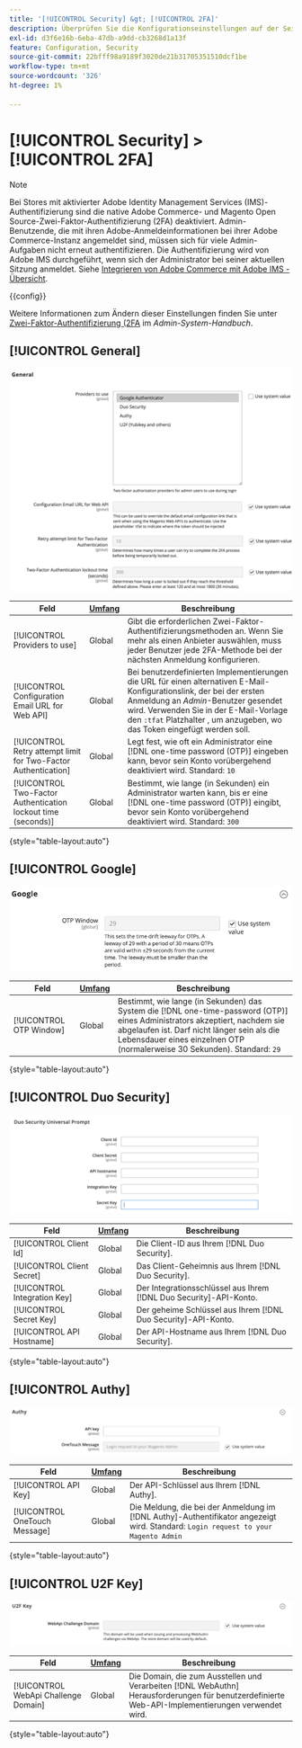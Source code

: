 ```yaml
---
title: '[!UICONTROL Security] &gt; [!UICONTROL 2FA]'
description: Überprüfen Sie die Konfigurationseinstellungen auf der Seite [!UICONTROL Security] &gt; [!UICONTROL 2FA] des Commerce Admin-Bereichs.
exl-id: d3f6e16b-6eba-47db-a9dd-cb3268d1a13f
feature: Configuration, Security
source-git-commit: 22bfff98a9189f3020de21b31705351510dcf1be
workflow-type: tm+mt
source-wordcount: '326'
ht-degree: 1%

---
```


# [!UICONTROL Security] > [!UICONTROL 2FA]

>[!NOTE]
>
>Bei Stores mit aktivierter Adobe Identity Management Services (IMS)-Authentifizierung sind die native Adobe Commerce- und Magento Open Source-Zwei-Faktor-Authentifizierung (2FA) deaktiviert. Admin-Benutzende, die mit ihren Adobe-Anmeldeinformationen bei ihrer Adobe Commerce-Instanz angemeldet sind, müssen sich für viele Admin-Aufgaben nicht erneut authentifizieren. Die Authentifizierung wird von Adobe IMS durchgeführt, wenn sich der Administrator bei seiner aktuellen Sitzung anmeldet. Siehe [Integrieren von Adobe Commerce mit Adobe IMS - Übersicht](https://experienceleague.adobe.com/docs/commerce-admin/start/admin/ims/adobe-ims-integration-overview.html?lang=de).

{{config}}

Weitere Informationen zum Ändern dieser Einstellungen finden Sie unter [Zwei-Faktor-Authentifizierung (2FA](../../systems/security-two-factor-authentication.md) im _Admin-System-Handbuch_.

## [!UICONTROL General]

![Allgemein](./assets/2fa-general.png)<!-- zoom -->

| Feld | [Umfang](../../getting-started/websites-stores-views.md#scope-settings) | Beschreibung |
|--- |--- |--- |
| [!UICONTROL Providers to use] | Global | Gibt die erforderlichen Zwei-Faktor-Authentifizierungsmethoden an. Wenn Sie mehr als einen Anbieter auswählen, muss jeder Benutzer jede 2FA-Methode bei der nächsten Anmeldung konfigurieren. |
| [!UICONTROL Configuration Email URL for Web API] | Global | Bei benutzerdefinierten Implementierungen die URL für einen alternativen E-Mail-Konfigurationslink, der bei der ersten Anmeldung an _Admin_-Benutzer gesendet wird. Verwenden Sie in der E-Mail-Vorlage den `:tfat` Platzhalter , um anzugeben, wo das Token eingefügt werden soll. |
| [!UICONTROL Retry attempt limit for Two-Factor Authentication] | Global | Legt fest, wie oft ein Administrator eine [!DNL one-time password (OTP)] eingeben kann, bevor sein Konto vorübergehend deaktiviert wird. Standard: `10` |
| [!UICONTROL Two-Factor Authentication lockout time (seconds)] | Global | Bestimmt, wie lange (in Sekunden) ein Administrator warten kann, bis er eine [!DNL one-time password (OTP)] eingibt, bevor sein Konto vorübergehend deaktiviert wird. Standard: `300` |

{style="table-layout:auto"}

## [!UICONTROL Google]

![Google](./assets/2fa-google.png)<!-- zoom -->

| Feld | [Umfang](../../getting-started/websites-stores-views.md#scope-settings) | Beschreibung |
|--- |--- |--- |
| [!UICONTROL OTP Window] | Global | Bestimmt, wie lange (in Sekunden) das System die [!DNL one-time-password (OTP)] eines Administrators akzeptiert, nachdem sie abgelaufen ist. Darf nicht länger sein als die Lebensdauer eines einzelnen OTP (normalerweise 30 Sekunden). Standard: `29` |

{style="table-layout:auto"}

## [!UICONTROL Duo Security]

![Duo Sicherheit](./assets/2fa-duo-security.png)<!-- zoom -->

| Feld | [Umfang](../../getting-started/websites-stores-views.md#scope-settings) | Beschreibung |
|--- |--- |--- |
| [!UICONTROL Client Id] | Global | Die Client-ID aus Ihrem [!DNL Duo Security]. |
| [!UICONTROL Client Secret] | Global | Das Client-Geheimnis aus Ihrem [!DNL Duo Security]. |
| [!UICONTROL Integration Key] | Global | Der Integrationsschlüssel aus Ihrem [!DNL Duo Security]-API-Konto. |
| [!UICONTROL Secret Key] | Global | Der geheime Schlüssel aus Ihrem [!DNL Duo Security]-API-Konto. |
| [!UICONTROL API Hostname] | Global | Der API-Hostname aus Ihrem [!DNL Duo Security]. |

{style="table-layout:auto"}

## [!UICONTROL Authy]

![Autorisierung](./assets/2fa-authy.png)<!-- zoom -->

| Feld | [Umfang](../../getting-started/websites-stores-views.md#scope-settings) | Beschreibung |
|--- |--- |--- |
| [!UICONTROL API Key] | Global | Der API-Schlüssel aus Ihrem [!DNL Authy]. |
| [!UICONTROL OneTouch Message] | Global | Die Meldung, die bei der Anmeldung im [!DNL Authy]-Authentifikator angezeigt wird. Standard: `Login request to your Magento Admin` |

{style="table-layout:auto"}

## [!UICONTROL U2F Key]

![U2F-Schlüssel](./assets/2fa-u2f-key.png)<!-- zoom -->

| Feld | [Umfang](../../getting-started/websites-stores-views.md#scope-settings) | Beschreibung |
|--- |--- |--- |
| [!UICONTROL WebApi Challenge Domain] | Global | Die Domain, die zum Ausstellen und Verarbeiten [!DNL WebAuthn] Herausforderungen für benutzerdefinierte Web-API-Implementierungen verwendet wird. |

{style="table-layout:auto"}
